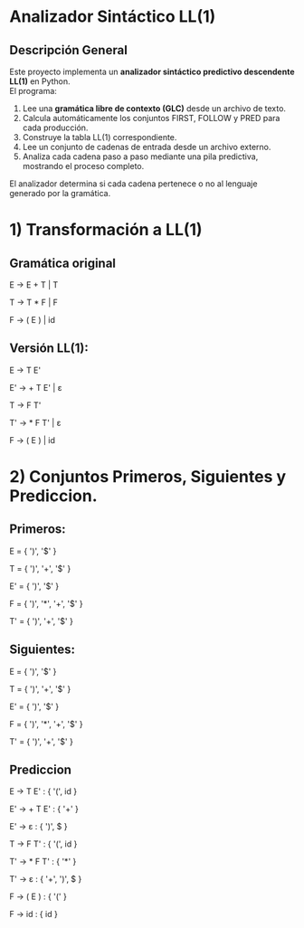 # Analizador Sintáctico LL(1)

## Descripción General

Este proyecto implementa un **analizador sintáctico predictivo descendente LL(1)** en Python.  
El programa:

1. Lee una **gramática libre de contexto (GLC)** desde un archivo de texto.  
2. Calcula automáticamente los conjuntos FIRST, FOLLOW y PRED para cada producción.  
3. Construye la tabla LL(1) correspondiente.  
4. Lee un conjunto de cadenas de entrada desde un archivo externo.  
5. Analiza cada cadena paso a paso mediante una pila predictiva, mostrando el proceso completo.  

El analizador determina si cada cadena pertenece o no al lenguaje generado por la gramática.


# 1) Transformación a LL(1)

## Gramática original

  
  E → E + T | T

  T → T * F | F

  F → ( E ) | id

   
## Versión LL(1):

  E → T E'

  E' → + T E' | ε

  T → F T'

  T' → * F T' | ε

  F → ( E ) | id
  

# 2) Conjuntos Primeros, Siguientes y Prediccion.

## Primeros:
  
  E = { ')', '$' }

  T = { ')', '+', '$' }

  E' = { ')', '$' }

  F = { ')', '*', '+', '$' }

  T' = { ')', '+', '$' }
  

## Siguientes:
  
  E = { ')', '$' }

  T = { ')', '+', '$' }

  E' = { ')', '$' }

  F = { ')', '*', '+', '$' }

  T' = { ')', '+', '$' }
  

## Prediccion

  E → T E' : { '(', id }
  
  E' → + T E' : { '+' }
  
  E' → ε : { ')', $ }
  
  T → F T' : { '(', id }
  
  T' → * F T' : { '*' }
  
  T' → ε : { '+', ')', $ }
  
  F → ( E ) : { '(' }
  
  F → id : { id }
  

